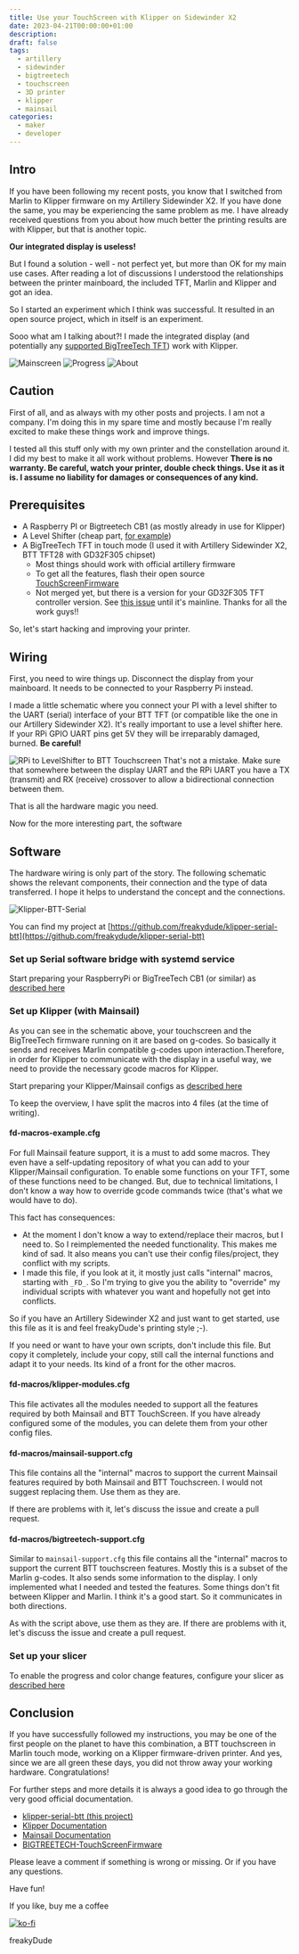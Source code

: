 ```yaml
---
title: Use your TouchScreen with Klipper on Sidewinder X2
date: 2023-04-21T00:00:00+01:00
description:
draft: false
tags:
  - artillery
  - sidewinder
  - bigtreetech
  - touchscreen
  - 3D printer
  - klipper
  - mainsail
categories:
  - maker
  - developer
---
```


## Intro

If you have been following my recent posts, you know that I switched from Marlin to Klipper firmware on my Artillery Sidewinder X2. If you have done the same, you may be experiencing the same problem as me. I have already received questions from you about how much better the printing results are with Klipper, but that is another topic.

**Our integrated display is useless!**

But I found a solution - well - not perfect yet, but more than OK for my main use cases. After reading a lot of discussions I understood the relationships between the printer mainboard, the included TFT, Marlin and Klipper and got an idea.

So I started an experiment which I think was successful. It resulted in an open source project, which in itself is an experiment.

Sooo what am I talking about?!
I made the integrated display (and potentially any [supported BigTreeTech TFT](https://github.com/bigtreetech/BIGTREETECH-TouchScreenFirmware)) work with Klipper.

![Mainscreen](images/klipper-btt-mainscreen.png "Mainscreen") ![Progress](images/klipper-btt-printprogress.png "Progress") ![About](images/klipper-btt-about.png "About")

## Caution

First of all, and as always with my other posts and projects. I am not a company. I'm doing this in my spare time and mostly because I'm really excited to make these things work and improve things.

I tested all this stuff only with my own printer and the constellation around it. I did my best to make it all work without problems. However **There is no warranty. Be careful, watch your printer, double check things. Use it as it is. I assume no liability for damages or consequences of any kind.**

## Prerequisites

- A Raspberry PI or Bigtreetech CB1 (as mostly already in use for Klipper)
- A Level Shifter (cheap part, [for example](https://www.amazon.de/s?k=levelshifter+3%2C3+zu+5v&sprefix=levelshifter+%2Caps%2C83&ref=nb_sb_ss_ts-doa-p_1_13))
- A BigTreeTech TFT in touch mode (I used it with Artillery Sidewinder X2, BTT TFT28 with GD32F305 chipset)
  - Most things should work with official artillery firmware
  - To get all the features, flash their open source [TouchScreenFirmware](https://github.com/bigtreetech/BIGTREETECH-TouchScreenFirmware#installation)
  - Not merged yet, but there is a version for your GD32F305 TFT controller version. See [this issue](https://github.com/bigtreetech/BIGTREETECH-TouchScreenFirmware/issues/2391) until it's mainline. Thanks for all the work guys!!

So, let's start hacking and improving your printer.

## Wiring

First, you need to wire things up. Disconnect the display from your mainboard. It needs to be connected to your Raspberry Pi instead.

I made a little schematic where you connect your PI with a level shifter to the UART (serial) interface of your BTT TFT (or compatible like the one in our Artillery Sidewinder X2).
It's really important to use a level shifter here. If your RPi GPIO UART pins get 5V they will be irreparably damaged, burned. **Be careful!**

![RPi to LevelShifter to BTT Touchscreen](images/rpi-serial-levelshifter-cut.png "RPi to LevelShifter to BTT Touchscreen")
That's not a mistake. Make sure that somewhere between the display UART and the RPi UART you have a TX (transmit) and RX (receive) crossover to allow a bidirectional connection between them.

That is all the hardware magic you need.

Now for the more interesting part, the software

## Software

The hardware wiring is only part of the story. The following schematic shows the relevant components, their connection and the type of data transferred. I hope it helps to understand the concept and the connections.

![Klipper-BTT-Serial](images/klipper-btt-serial.png "Klipper-BTT-Serial")

You can find my project at [https://github.com/freakydude/klipper-serial-btt](https://github.com/freakydude/klipper-serial-btt)

### Set up Serial software bridge with systemd service

Start preparing your RaspberryPi or BigTreeTech CB1 (or similar) as [described here](https://github.com/freakydude/klipper-serial-btt#prepare-your-raspberry-pi--btt-cb1)

### Set up Klipper (with Mainsail)

As you can see in the schematic above, your touchscreen and the BigTreeTech firmware running on it are based on g-codes. So basically it sends and receives Marlin compatible g-codes upon interaction.Therefore, in order for Klipper to communicate with the display in a useful way, we need to provide the necessary gcode macros for Klipper.

Start preparing your Klipper/Mainsail configs as [described here](https://github.com/freakydude/klipper-serial-btt#prepare-klippermainsail)

To keep the overview, I have split the macros into 4 files (at the time of writing).

#### fd-macros-example.cfg

For full Mainsail feature support, it is a must to add some macros. They even have a self-updating repository of what you can add to your Klipper/Mainsail configuration. To enable some functions on your TFT, some of these functions need to be changed. But, due to technical limitations, I don't know a way how to override gcode commands twice (that's what we would have to do).

This fact has consequences:

- At the moment I don't know a way to extend/replace their macros, but I need to. So I reimplemented the needed functionality. This makes me kind of sad. It also means you can't use their config files/project, they conflict with my scripts.
- I made this file, if you look at it, it mostly just calls "internal" macros, starting with `_FD_`. So I'm trying to give you the ability to "override" my individual scripts with whatever you want and hopefully not get into conflicts.

So if you have an Artillery Sidewinder X2 and just want to get started, use this file as it is and feel freakyDude's printing style ;-).

If you need or want to have your own scripts, don't include this file. But copy it completely, include your copy, still call the internal functions and adapt it to your needs. Its kind of a front for the other macros.

#### fd-macros/klipper-modules.cfg

This file activates all the modules needed to support all the features required by both Mainsail and BTT TouchScreen. If you have already configured some of the modules, you can delete them from your other config files.

#### fd-macros/mainsail-support.cfg

This file contains all the "internal" macros to support the current Mainsail features required by both Mainsail and BTT Touchscreen. I would not suggest replacing them. Use them as they are.

If there are problems with it, let's discuss the issue and create a pull request.

#### fd-macros/bigtreetech-support.cfg

Similar to `mainsail-support.cfg` this file contains all the "internal" macros to support the current BTT touchscreen features. Mostly this is a subset of the Marlin g-codes. It also sends some information to the display. I only implemented what I needed and tested the features. Some things don't fit between Klipper and Marlin. I think it's a good start. So it communicates in both directions.

As with the script above, use them as they are. If there are problems with it, let's discuss the issue and create a pull request.

### Set up your slicer

To enable the progress and color change features, configure your slicer as [described here](https://github.com/freakydude/klipper-serial-btt#prepare-your-slicer)

## Conclusion

If you have successfully followed my instructions, you may be one of the first people on the planet to have this combination, a BTT touchscreen in Marlin touch mode, working on a Klipper firmware-driven printer. And yes, since we are all green these days, you did not throw away your working hardware. Congratulations!

For further steps and more details it is always a good idea to go through the very good official documentation.

- [klipper-serial-btt (this project)](https://github.com/freakydude/klipper-serial-btt/tree/main)
- [Klipper Documentation](https://www.klipper3d.org/Overview.html)
- [Mainsail Documentation](https://docs.mainsail.xyz/)
- [BIGTREETECH-TouchScreenFirmware](https://github.com/bigtreetech/BIGTREETECH-TouchScreenFirmware)

Please leave a comment if something is wrong or missing. Or if you have any questions.

Have fun!

If you like, buy me a coffee

[![ko-fi](https://ko-fi.com/img/githubbutton_sm.svg)](https://ko-fi.com/F2F7GC8PC)

freakyDude
